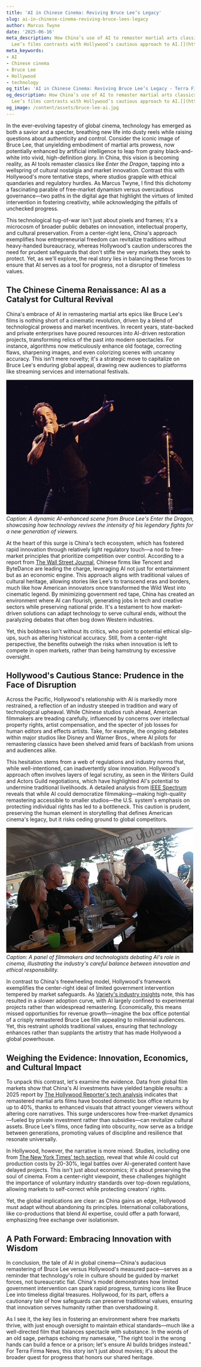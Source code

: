 ```yaml
---
title: 'AI in Chinese Cinema: Reviving Bruce Lee’s Legacy'
slug: ai-in-chinese-cinema-reviving-bruce-lees-legacy
author: Marcus Twyne
date: '2025-06-16'
meta_description: How China’s use of AI to remaster martial arts classics like Bruce
  Lee’s films contrasts with Hollywood’s cautious approach to AI.[](https://www.latimes.com/entertainment-arts/business/story/2025-06-30/china-reviving-martial-arts-classics-with-ai-as-controversial-tech-surges-overseas)
meta_keywords:
- AI
- Chinese cinema
- Bruce Lee
- Hollywood
- technology
og_title: 'AI in Chinese Cinema: Reviving Bruce Lee’s Legacy - Terra Firma News'
og_description: How China’s use of AI to remaster martial arts classics like Bruce
  Lee’s films contrasts with Hollywood’s cautious approach to AI.[](https://www.latimes.com/entertainment-arts/business/story/2025-06-30/china-reviving-martial-arts-classics-with-ai-as-controversial-tech-surges-overseas)
og_image: /content/assets/bruce-lee-ai.jpg
---
```

<!-- $1 -->
In the ever-evolving tapestry of global cinema, technology has emerged as both a savior and a specter, breathing new life into dusty reels while raising questions about authenticity and control. Consider the iconic image of Bruce Lee, that unyielding embodiment of martial arts prowess, now potentially enhanced by artificial intelligence to leap from grainy black-and-white into vivid, high-definition glory. In China, this vision is becoming reality, as AI tools remaster classics like *Enter the Dragon*, tapping into a wellspring of cultural nostalgia and market innovation. Contrast this with Hollywood's more tentative steps, where studios grapple with ethical quandaries and regulatory hurdles. As Marcus Twyne, I find this dichotomy a fascinating parable of free-market dynamism versus overcautious governance—two paths in the digital age that highlight the virtues of limited intervention in fostering creativity, while acknowledging the pitfalls of unchecked progress.

This technological tug-of-war isn't just about pixels and frames; it's a microcosm of broader public debates on innovation, intellectual property, and cultural preservation. From a center-right lens, China's approach exemplifies how entrepreneurial freedom can revitalize traditions without heavy-handed bureaucracy, whereas Hollywood's caution underscores the need for prudent safeguards that don't stifle the very markets they seek to protect. Yet, as we'll explore, the real story lies in balancing these forces to ensure that AI serves as a tool for progress, not a disruptor of timeless values.

## The Chinese Cinema Renaissance: AI as a Catalyst for Cultural Revival

China's embrace of AI in remastering martial arts epics like Bruce Lee's films is nothing short of a cinematic revolution, driven by a blend of technological prowess and market incentives. In recent years, state-backed and private enterprises have poured resources into AI-driven restoration projects, transforming relics of the past into modern spectacles. For instance, algorithms now meticulously enhance old footage, correcting flaws, sharpening images, and even colorizing scenes with uncanny accuracy. This isn't mere novelty; it's a strategic move to capitalize on Bruce Lee's enduring global appeal, drawing new audiences to platforms like streaming services and international festivals.

![Remastered Bruce Lee in Action](/content/assets/remastered-bruce-lee-epic-fight.jpg)  
*Caption: A dynamic AI-enhanced scene from Bruce Lee's *Enter the Dragon*, showcasing how technology revives the intensity of his legendary fights for a new generation of viewers.*

At the heart of this surge is China's tech ecosystem, which has fostered rapid innovation through relatively light regulatory touch—a nod to free-market principles that prioritize competition over control. According to a report from [The Wall Street Journal](https://www.wsj.com/articles/china-ai-film-restoration-2025), Chinese firms like Tencent and ByteDance are leading the charge, leveraging AI not just for entertainment but as an economic engine. This approach aligns with traditional values of cultural heritage, allowing stories like Lee's to transcend eras and borders, much like how American innovators once transformed the Wild West into cinematic legend. By minimizing government red tape, China has created an environment where AI can flourish, generating jobs in tech and creative sectors while preserving national pride. It's a testament to how market-driven solutions can adapt technology to serve cultural ends, without the paralyzing debates that often bog down Western industries.

Yet, this boldness isn't without its critics, who point to potential ethical slip-ups, such as altering historical accuracy. Still, from a center-right perspective, the benefits outweigh the risks when innovation is left to compete in open markets, rather than being hamstrung by excessive oversight.

## Hollywood's Cautious Stance: Prudence in the Face of Disruption

Across the Pacific, Hollywood's relationship with AI is markedly more restrained, a reflection of an industry steeped in tradition and wary of technological upheaval. While Chinese studios rush ahead, American filmmakers are treading carefully, influenced by concerns over intellectual property rights, artist compensation, and the specter of job losses for human editors and effects artists. Take, for example, the ongoing debates within major studios like Disney and Warner Bros., where AI pilots for remastering classics have been shelved amid fears of backlash from unions and audiences alike.

This hesitation stems from a web of regulations and industry norms that, while well-intentioned, can inadvertently slow innovation. Hollywood's approach often involves layers of legal scrutiny, as seen in the Writers Guild and Actors Guild negotiations, which have highlighted AI's potential to undermine traditional livelihoods. A detailed analysis from [IEEE Spectrum](https://spectrum.ieee.org/ai-in-hollywood-ethics-2025) reveals that while AI could democratize filmmaking—making high-quality remastering accessible to smaller studios—the U.S. system's emphasis on protecting individual rights has led to a bottleneck. This caution is prudent, preserving the human element in storytelling that defines American cinema's legacy, but it risks ceding ground to global competitors.

![Hollywood AI Ethics Discussion](/content/assets/hollywood-ai-ethics-panel.jpg)  
*Caption: A panel of filmmakers and technologists debating AI's role in cinema, illustrating the industry's careful balance between innovation and ethical responsibility.*

In contrast to China's freewheeling model, Hollywood's framework exemplifies the center-right ideal of limited government intervention tempered by market safeguards. As [Variety's industry insights](https://variety.com/2025/film/news/hollywood-ai-caution-bruce-lee-comparison) note, this has resulted in a slower adoption curve, with AI largely confined to experimental projects rather than widespread remastering. Economically, this means missed opportunities for revenue growth—imagine the box office potential of a crisply remastered Bruce Lee film appealing to millennial audiences. Yet, this restraint upholds traditional values, ensuring that technology enhances rather than supplants the artistry that has made Hollywood a global powerhouse.

## Weighing the Evidence: Innovation, Economics, and Cultural Impact

To unpack this contrast, let's examine the evidence. Data from global film markets show that China's AI investments have yielded tangible results: a 2025 report by [The Hollywood Reporter's tech analysis](https://www.hollywoodreporter.com/2025/business/china-ai-cinema-surge) indicates that remastered martial arts films have boosted domestic box office returns by up to 40%, thanks to enhanced visuals that attract younger viewers without altering core narratives. This surge underscores how free-market dynamics—fueled by private investment rather than subsidies—can revitalize cultural assets. Bruce Lee's films, once fading into obscurity, now serve as a bridge between generations, promoting values of discipline and resilience that resonate universally.

In Hollywood, however, the narrative is more mixed. Studies, including one from [The New York Times' tech section](https://www.nytimes.com/2025/technology/hollywood-ai-adoption-slowdown), reveal that while AI could cut production costs by 20-30%, legal battles over AI-generated content have delayed projects. This isn't just about economics; it's about preserving the soul of cinema. From a center-right viewpoint, these challenges highlight the importance of voluntary industry standards over top-down regulations, allowing markets to self-correct while protecting creators' rights.

Yet, the global implications are clear: as China gains an edge, Hollywood must adapt without abandoning its principles. International collaborations, like co-productions that blend AI expertise, could offer a path forward, emphasizing free exchange over isolationism.

## A Path Forward: Embracing Innovation with Wisdom

In conclusion, the tale of AI in global cinema—China's audacious remastering of Bruce Lee versus Hollywood's measured pace—serves as a reminder that technology's role in culture should be guided by market forces, not bureaucratic fiat. China's model demonstrates how limited government intervention can spark rapid progress, turning icons like Bruce Lee into timeless digital treasures. Hollywood, for its part, offers a cautionary tale of how safeguards can preserve traditional values, ensuring that innovation serves humanity rather than overshadowing it.

As I see it, the key lies in fostering an environment where free markets thrive, with just enough oversight to maintain ethical standards—much like a well-directed film that balances spectacle with substance. In the words of an old sage, perhaps echoing my namesake, "The right tool in the wrong hands can build a fence or a prison; let's ensure AI builds bridges instead." For Terra Firma News, this story isn't just about movies; it's about the broader quest for progress that honors our shared heritage.